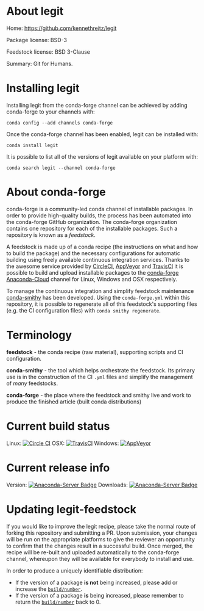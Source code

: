 About legit
===========

Home: https://github.com/kennethreitz/legit

Package license: BSD-3

Feedstock license: BSD 3-Clause

Summary: Git for Humans.



Installing legit
================

Installing legit from the conda-forge channel can be achieved by adding conda-forge to your channels with:

```
conda config --add channels conda-forge
```

Once the conda-forge channel has been enabled, legit can be installed with:

```
conda install legit
```

It is possible to list all of the versions of legit available on your platform with:

```
conda search legit --channel conda-forge
```


About conda-forge
=================

conda-forge is a community-led conda channel of installable packages.
In order to provide high-quality builds, the process has been automated into the
conda-forge GitHub organization. The conda-forge organization contains one repository
for each of the installable packages. Such a repository is known as a *feedstock*.

A feedstock is made up of a conda recipe (the instructions on what and how to build
the package) and the necessary configurations for automatic building using freely
available continuous integration services. Thanks to the awesome service provided by
[CircleCI](https://circleci.com/), [AppVeyor](http://www.appveyor.com/)
and [TravisCI](https://travis-ci.org/) it is possible to build and upload installable
packages to the [conda-forge](https://anaconda.org/conda-forge)
[Anaconda-Cloud](http://docs.anaconda.org/) channel for Linux, Windows and OSX respectively.

To manage the continuous integration and simplify feedstock maintenance
[conda-smithy](http://github.com/conda-forge/conda-smithy) has been developed.
Using the ``conda-forge.yml`` within this repository, it is possible to regenerate all of
this feedstock's supporting files (e.g. the CI configuration files) with ``conda smithy regenerate``.


Terminology
===========

**feedstock** - the conda recipe (raw material), supporting scripts and CI configuration.

**conda-smithy** - the tool which helps orchestrate the feedstock.
                   Its primary use is in the construction of the CI ``.yml`` files
                   and simplify the management of *many* feedstocks.

**conda-forge** - the place where the feedstock and smithy live and work to
                  produce the finished article (built conda distributions)

Current build status
====================

Linux: [![Circle CI](https://circleci.com/gh/conda-forge/legit-feedstock.svg?style=svg)](https://circleci.com/gh/conda-forge/legit-feedstock)
OSX: [![TravisCI](https://travis-ci.org/conda-forge/legit-feedstock.svg?branch=master)](https://travis-ci.org/conda-forge/legit-feedstock)
Windows: [![AppVeyor](https://ci.appveyor.com/api/projects/status/github/conda-forge/legit-feedstock?svg=True)](https://ci.appveyor.com/project/conda-forge/legit-feedstock/branch/master)

Current release info
====================
Version: [![Anaconda-Server Badge](https://anaconda.org/conda-forge/legit/badges/version.svg)](https://anaconda.org/conda-forge/legit)
Downloads: [![Anaconda-Server Badge](https://anaconda.org/conda-forge/legit/badges/downloads.svg)](https://anaconda.org/conda-forge/legit)


Updating legit-feedstock
========================

If you would like to improve the legit recipe, please take the normal
route of forking this repository and submitting a PR. Upon submission, your changes will
be run on the appropriate platforms to give the reviewer an opportunity to confirm that the
changes result in a successful build. Once merged, the recipe will be re-built and uploaded
automatically to the conda-forge channel, whereupon they will be available for everybody to
install and use.

In order to produce a uniquely identifiable distribution:
 * If the version of a package **is not** being increased, please add or increase
   the [``build/number``](http://conda.pydata.org/docs/building/meta-yaml.html#build-number-and-string).
 * If the version of a package **is** being increased, please remember to return
   the [``build/number``](http://conda.pydata.org/docs/building/meta-yaml.html#build-number-and-string)
   back to 0.
